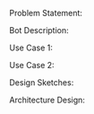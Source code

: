 Problem Statement:

Bot Description:

Use Case 1:

Use Case 2:

Design Sketches:

Architecture Design:
